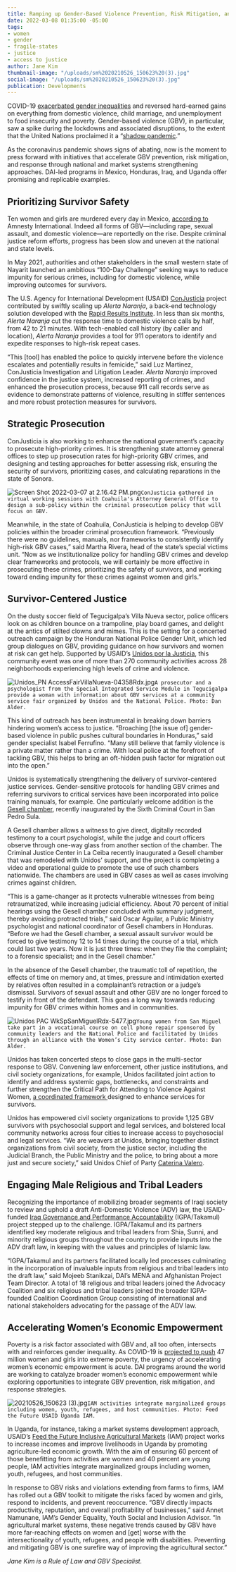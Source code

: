 ```yaml
---
title: Ramping up Gender-Based Violence Prevention, Risk Mitigation, and Response
date: 2022-03-08 01:35:00 -05:00
tags:
- women
- gender
- fragile-states
- justice
- access to justice
author: Jane Kim
thumbnail-image: "/uploads/sm%2020210526_150623%20(3).jpg"
social-image: "/uploads/sm%2020210526_150623%20(3).jpg"
publication: Developments
---
```


COVID-19 [exacerbated gender inequalities](https://dai-global-developments.com/articles/gender-based-violence-on-rise-in-covid-19-era) and reversed hard-earned gains on everything from domestic violence, child marriage, and unemployment to food insecurity and poverty. Gender-based violence (GBV), in particular, saw a spike during the lockdowns and associated disruptions, to the extent that the United Nations proclaimed it a “[shadow pandemic](https://www.unwomen.org/en/news/in-focus/in-focus-gender-equality-in-covid-19-response/violence-against-women-during-covid-19).”
 
As the coronavirus pandemic shows signs of abating, now is the moment to press forward with initiatives that accelerate GBV prevention, risk mitigation, and response through national and market systems strengthening approaches. DAI-led programs in Mexico, Honduras, Iraq, and Uganda offer promising and replicable examples.






## Prioritizing Survivor Safety 

Ten women and girls are murdered every day in Mexico, [according to](https://www.amnesty.org/en/latest/news/2021/09/mexico-failings-investigations-feminicides-state-mexico-violate-womens-rights-life-physical-safety-access-justice/) Amnesty International. Indeed all forms of GBV—including rape, sexual assault, and domestic violence—are reportedly on the rise. Despite criminal justice reform efforts, progress has been slow and uneven at the national and state levels. 

In May 2021, authorities and other stakeholders in the small western state of Nayarit launched an ambitious “100-Day Challenge” seeking ways to reduce impunity for serious crimes, including for domestic violence, while improving outcomes for survivors.

The U.S. Agency for International Development (USAID) [ConJusticia](https://www.dai.com/our-work/projects/mexico-ConJusticia) project contributed by swiftly scaling up *Alerta Naranja*, a back-end technology solution developed with the [Rapid Results Institute](https://www.rapidresults.org/). In less than six months, *Alerta Naranja* cut the response time to domestic violence calls by half, from 42 to 21 minutes. With tech-enabled call history (by caller and location), *Alerta Naranja* provides a tool for 911 operators to identify and expedite responses to high-risk repeat cases. 

“This [tool] has enabled the police to quickly intervene before the violence escalates and potentially results in femicide,” said Luz Martinez, ConJusticia Investigation and Litigation Leader. *Alerta Naranja* improved confidence in the justice system, increased reporting of crimes, and enhanced the prosecution process, because 911 call records serve as evidence to demonstrate patterns of violence, resulting in stiffer sentences and more robust protection measures for survivors. 

## Strategic Prosecution 

ConJusticia is also working to enhance the national government’s capacity to prosecute high-priority crimes. It is strengthening state attorney general offices to step up prosecution rates for high-priority GBV crimes, and designing and testing approaches for better assessing risk, ensuring the security of survivors, prioritizing cases, and calculating reparations in the state of Sonora.

![Screen Shot 2022-03-07 at 2.16.42 PM.png](/uploads/Screen%20Shot%202022-03-07%20at%202.16.42%20PM.png)`ConJusticia gathered in virtual working sessions with Coahuila's Attorney General Office to design a sub-policy within the criminal prosecution policy that will focus on GBV.`

Meanwhile, in the state of Coahuila, ConJusticia is helping to develop GBV policies within the broader criminal prosecution framework. “Previously there were no guidelines, manuals, nor frameworks to consistently identify high-risk GBV cases,” said Martha Rivera, head of the state’s special victims unit. “Now as we institutionalize policy for handling GBV crimes and develop clear frameworks and protocols, we will certainly be more effective in prosecuting these crimes, prioritizing the safety of survivors, and working toward ending impunity for these crimes against women and girls.”
 
## Survivor-Centered Justice

On the dusty soccer field of Tegucigalpa’s Villa Nueva sector, police officers look on as children bounce on a trampoline, play board games, and delight at the antics of stilted clowns and mimes. This is the setting for a concerted outreach campaign by the Honduran National Police Gender Unit, which led group dialogues on GBV, providing guidance on how survivors and women at risk can get help. Supported by USAID’s [Unidos por la Justicia](https://www.dai.com/our-work/projects/honduras-united-for-justice), this community event was one of more than 270 community activities across 28 neighborhoods experiencing high levels of crime and violence.

![Unidos_PN AccessFairVillaNueva-04358Rdx.jpg](/uploads/Unidos_PN%20AccessFairVillaNueva-04358Rdx.jpg)`A prosecutor and a psychologist from the Special Integrated Service Module in Tegucigalpa provide a woman with information about GBV services at a community service fair organized by Unidos and the National Police. Photo: Dan Alder.`    

This kind of outreach has been instrumental in breaking down barriers hindering women’s access to justice. “Broaching [the issue of] gender-based violence in public pushes cultural boundaries in Honduras,” said gender specialist Isabel Ferrufino. “Many still believe that family violence is a private matter rather than a crime. With local police at the forefront of tackling GBV, this helps to bring an oft-hidden push factor for migration out into the open.” 

Unidos is systematically strengthening the delivery of survivor-centered justice services. Gender-sensitive protocols for handling GBV crimes and referring survivors to critical services have been incorporated into police training manuals, for example. One particularly welcome addition is the [Gesell chamber](https://codimg.com/team-training/blog/en/gesell-chamber), recently inaugurated by the Sixth Criminal Court in San Pedro Sula.

A Gesell chamber allows a witness to give direct, digitally recorded testimony to a court psychologist, while the judge and court officers observe through one-way glass from another section of the chamber. The Criminal Justice Center in La Ceiba recently inaugurated a Gesell chamber that was remodeled with Unidos’ support, and the project is completing a video and operational guide to promote the use of such chambers nationwide. The chambers are used in GBV cases as well as cases involving crimes against children. 

“This is a game-changer as it protects vulnerable witnesses from being retraumatized, while increasing judicial efficiency. About 70 percent of initial hearings using the Gesell chamber concluded with summary judgment, thereby avoiding protracted trials,” said Oscar Aguilar, a Public Ministry psychologist and national coordinator of Gesell chambers in Honduras. “Before we had the Gesell chamber, a sexual assault survivor would be forced to give testimony 12 to 14 times during the course of a trial, which could last two years. Now it is just three times: when they file the complaint; to a forensic specialist; and in the Gesell chamber.”

In the absence of the Gesell chamber, the traumatic toll of repetition, the effects of time on memory and, at times, pressure and intimidation exerted by relatives often resulted in a complainant’s retraction or a judge’s dismissal. Survivors of sexual assault and other GBV are no longer forced to testify in front of the defendant. This goes a long way towards reducing impunity for GBV crimes within homes and in communities.    

![Unidos PAC WkSpSanMiguelRdx-5477.jpg](/uploads/Unidos%20PAC%20WkSpSanMiguelRdx-5477.jpg)`Young women from San Miguel take part in a vocational course on cell phone repair sponsored by community leaders and the National Police and facilitated by Unidos through an alliance with the Women’s City service center. Photo: Dan Alder.`
  
Unidos has taken concerted steps to close gaps in the multi-sector response to GBV. Convening law enforcement, other justice institutions, and civil society organizations, for example, Unidos facilitated joint action to identify and address systemic gaps, bottlenecks, and constraints and further strengthen the Critical Path for Attending to Violence Against Women, [a coordinated framework ](https://pdf.usaid.gov/pdf_docs/PA00XSKH.pdf)designed to enhance services for survivors. 

Unidos has empowered civil society organizations to provide 1,125 GBV survivors with psychosocial support and legal services, and bolstered local community networks across four cities to increase access to psychosocial and legal services. “We are weavers at Unidos, bringing together distinct organizations from civil society, from the justice sector, including the Judicial Branch, the Public Ministry and the police, to bring about a more just and secure society,” said Unidos Chief of Party [Caterina Valero](https://www.dai.com/who-we-are/our-team/caterina-valero).

## Engaging Male Religious and Tribal Leaders 

Recognizing the importance of mobilizing broader segments of Iraqi society to review and uphold a draft Anti-Domestic Violence (ADV) law, the USAID-funded [Iraq Governance and Performance Accountability](https://www.dai.com/our-work/projects/iraq-governance-and-performance-accountability-project) (IGPA/Takamul) project stepped up to the challenge. IGPA/Takamul and its partners identified key moderate religious and tribal leaders from Shia, Sunni, and minority religious groups throughout the country to provide inputs into the ADV draft law, in keeping with the values and principles of Islamic law. 

“IGPA/Takamul and its partners facilitated locally led processes culminating in the incorporation of invaluable inputs from religious and tribal leaders into the draft law,” said Mojeeb Stanikzai, DAI’s MENA and Afghanistan Project Team Director. A total of 18 religious and tribal leaders joined the Advocacy Coalition and six religious and tribal leaders joined the broader IGPA-founded Coalition Coordination Group consisting of international and national stakeholders advocating for the passage of the ADV law.      
          
## Accelerating Women’s Economic Empowerment 

Poverty is a risk factor associated with GBV and, all too often, intersects with and reinforces gender inequality. As COVID-19 is [projected to push](https://www.un.org/press/en/2021/sgsm20822.doc.htm) 47 million women and girls into extreme poverty, the urgency of accelerating women’s economic empowerment is acute. DAI programs around the world are working to catalyze broader women’s economic empowerment while exploring opportunities to integrate GBV prevention, risk mitigation, and response strategies.

![20210526_150623 (3).jpg](/uploads/20210526_150623%20(3).jpg)`IAM activities integrate marginalized groups including women, youth, refugees, and host communities. Photo: Feed the Future USAID Uganda IAM.`

In Uganda, for instance, taking a market systems development approach, USAID’s [Feed the Future Inclusive Agricultural Markets](https://www.dai.com/our-work/projects/uganda-inclusive-agricultural-markets-iam) (IAM) project works to increase incomes and improve livelihoods in Uganda by promoting agriculture-led economic growth. With the aim of ensuring 60 percent of those benefitting from activities are women and 40 percent are young people, IAM activities integrate marginalized groups including women, youth, refugees, and host communities. 

In response to GBV risks and violations extending from farms to firms, IAM has rolled out a GBV toolkit to mitigate the risks faced by women and girls, respond to incidents, and prevent reoccurrence. “GBV directly impacts productivity, reputation, and overall profitability of businesses,” said Annet Namunane, IAM’s Gender Equality, Youth Social and Inclusion Advisor. “In agricultural market systems, these negative trends caused by GBV have more far-reaching effects on women and [get] worse with the intersectionality of youth, refugees, and people with disabilities. Preventing and mitigating GBV is one surefire way of improving the agricultural sector.”
  
*Jane Kim is a Rule of Law and GBV Specialist.*